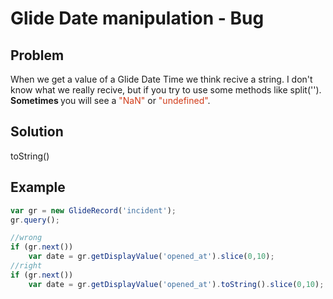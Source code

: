 # Glide Date manipulation - Bug



## Problem

When we get a value of a Glide Date Time we think recive a string. I don't know what we really recive, but if you try to use some methods like split(''). <b>Sometimes </b> you will see a <span style="color:#d13b19">"NaN"</span> or <span style="color:#d13b19">"undefined"</span>.

## Solution

 toString()

## Example

``` javascript
var gr = new GlideRecord('incident');
gr.query();

//wrong
if (gr.next())
	var date = gr.getDisplayValue('opened_at').slice(0,10);
//right
if (gr.next())
	var date = gr.getDisplayValue('opened_at').toString().slice(0,10);
```